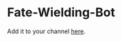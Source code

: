 # Fate-Wielding-Bot
Add it to your channel [here](https://discord.com/api/oauth2/authorize?client_id=801580589903904799&permissions=8&scope=bot).